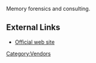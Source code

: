 Memory forensics and consulting.

## External Links

- [Official web site](https://code.google.com/p/volatility/)

[Category:Vendors](Category:Vendors "wikilink")